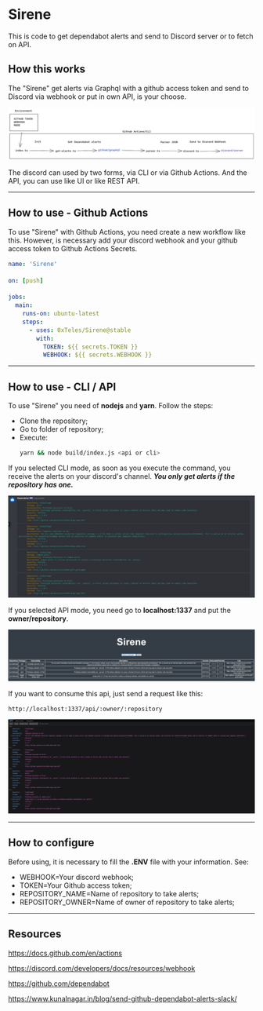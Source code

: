 # Sirene
This is code to get dependabot alerts and send to Discord server or to fetch on API.

## How this works

The "Sirene" get alerts via Graphql with a github access token and send to Discord via webhook or put in own API, is your choose.  

![](assets/images/works.png)

The discord can used by two forms, via CLI or via Github Actions. And the API, you can use like UI or like REST API.

-------------------------------
## How to use - Github Actions

To use "Sirene" with Github Actions, you need create a new workflow like this. However, is necessary add your discord webhook and your github access token to Github Actions Secrets.

```yaml
name: 'Sirene'

on: [push]

jobs:
  main:
    runs-on: ubuntu-latest
    steps:
      - uses: 0xTeles/Sirene@stable
        with:
          TOKEN: ${{ secrets.TOKEN }}
          WEBHOOK: ${{ secrets.WEBHOOK }}

```
-------------------------------
## How to use - CLI / API

To use "Sirene" you need of **nodejs** and **yarn**. Follow the steps:

* Clone the repository;
* Go to folder of repository;
* Execute:
  ```bash 
  yarn && node build/index.js <api or cli>
   ```

If you selected CLI mode, as soon as you execute the command, you receive the alerts on your discord's channel. ***You only get alerts if the repository has one.***

![](assets/images/discord.png)


If you selected API mode, you need go to **localhost:1337** and put the **owner/repository**. 

![](assets/images/ui.png)


If you want to consume this api, just send a request like this:
```text
http://localhost:1337/api/:owner/:repository
```

![](assets/images/api.png)

-------------------------------

## How to configure

Before using, it is necessary to fill the **.ENV** file with your information. See:
* WEBHOOK=Your discord webhook;
* TOKEN=Your Github access token;
* REPOSITORY_NAME=Name of repository to take alerts;
* REPOSITORY_OWNER=Name of owner of repository to take alerts;
-------------------------------
## Resources

https://docs.github.com/en/actions

https://discord.com/developers/docs/resources/webhook

https://github.com/dependabot

https://www.kunalnagar.in/blog/send-github-dependabot-alerts-slack/
